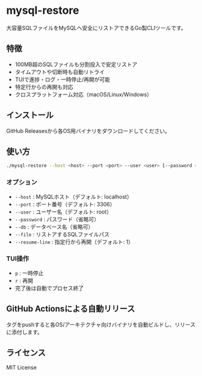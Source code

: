 # mysql-restore

大容量SQLファイルをMySQLへ安全にリストアできるGo製CLIツールです。

## 特徴
- 100MB超のSQLファイルも分割投入で安定リストア
- タイムアウトや切断時も自動リトライ
- TUIで進捗・ログ・一時停止/再開が可能
- 特定行からの再開も対応
- クロスプラットフォーム対応（macOS/Linux/Windows）

## インストール
GitHub Releasesから各OS用バイナリをダウンロードしてください。

## 使い方
```sh
./mysql-restore --host <host> --port <port> --user <user> [--password <password>] [--db <dbname>] --file <file.sql> [--resume-line <n>]
```

### オプション
- `--host` : MySQLホスト（デフォルト: localhost）
- `--port` : ポート番号（デフォルト: 3306）
- `--user` : ユーザー名（デフォルト: root）
- `--password` : パスワード（省略可）
- `--db` : データベース名（省略可）
- `--file` : リストアするSQLファイルパス
- `--resume-line` : 指定行から再開（デフォルト: 1）

### TUI操作
- `p` : 一時停止
- `r` : 再開
- 完了後は自動でプロセス終了

## GitHub Actionsによる自動リリース
タグをpushすると各OS/アーキテクチャ向けバイナリを自動ビルドし、リリースに添付します。

## ライセンス
MIT License
